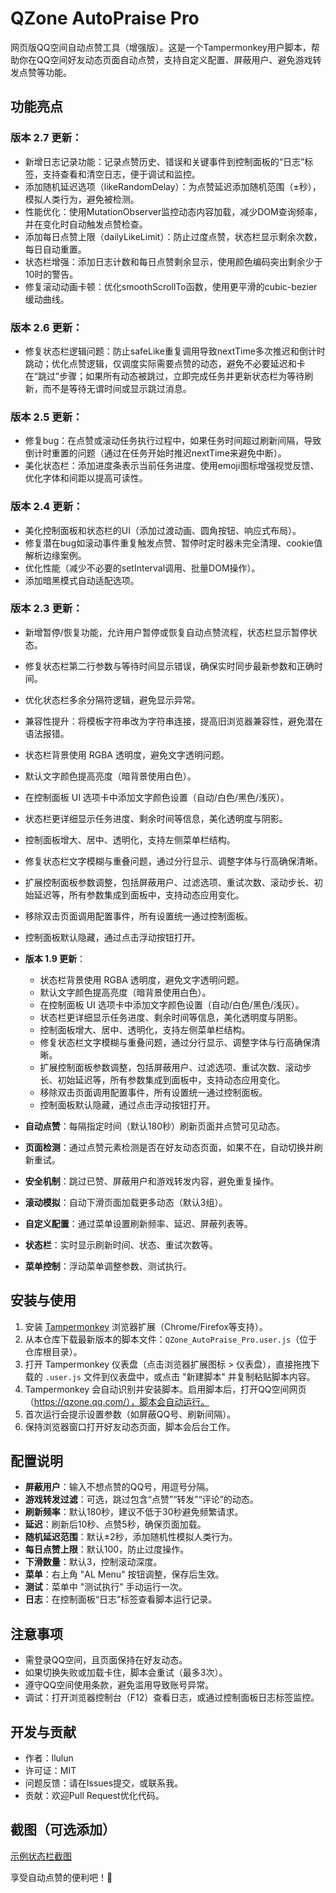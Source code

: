 # QZone AutoPraise Pro

网页版QQ空间自动点赞工具（增强版）。这是一个Tampermonkey用户脚本，帮助你在QQ空间好友动态页面自动点赞，支持自定义配置、屏蔽用户、避免游戏转发点赞等功能。

## 功能亮点

### 版本 2.7 更新：
- 新增日志记录功能：记录点赞历史、错误和关键事件到控制面板的“日志”标签，支持查看和清空日志，便于调试和监控。
- 添加随机延迟选项（likeRandomDelay）：为点赞延迟添加随机范围（±秒），模拟人类行为，避免被检测。
- 性能优化：使用MutationObserver监控动态内容加载，减少DOM查询频率，并在变化时自动触发点赞检查。
- 添加每日点赞上限（dailyLikeLimit）：防止过度点赞，状态栏显示剩余次数，每日自动重置。
- 状态栏增强：添加日志计数和每日点赞剩余显示，使用颜色编码突出剩余少于10时的警告。
- 修复滚动动画卡顿：优化smoothScrollTo函数，使用更平滑的cubic-bezier缓动曲线。

### 版本 2.6 更新：
- 修复状态栏逻辑问题：防止safeLike重复调用导致nextTime多次推迟和倒计时跳动；优化点赞逻辑，仅调度实际需要点赞的动态，避免不必要延迟和卡在“跳过”步骤；如果所有动态被跳过，立即完成任务并更新状态栏为等待刷新，而不是等待无谓时间或显示跳过消息。

### 版本 2.5 更新：
- 修复bug：在点赞或滚动任务执行过程中，如果任务时间超过刷新间隔，导致倒计时重置的问题（通过在任务开始时推迟nextTime来避免中断）。
- 美化状态栏：添加进度条表示当前任务进度、使用emoji图标增强视觉反馈、优化字体和间距以提高可读性。

### 版本 2.4 更新：
- 美化控制面板和状态栏的UI（添加过渡动画、圆角按钮、响应式布局）。
- 修复潜在bug如滚动事件重复触发点赞、暂停时定时器未完全清理、cookie值解析边缘案例。
- 优化性能（减少不必要的setInterval调用、批量DOM操作）。
- 添加暗黑模式自动适配选项。

### 版本 2.3 更新：
- 新增暂停/恢复功能，允许用户暂停或恢复自动点赞流程，状态栏显示暂停状态。
- 修复状态栏第二行参数与等待时间显示错误，确保实时同步最新参数和正确时间。
- 优化状态栏多余分隔符逻辑，避免显示异常。
- 兼容性提升：将模板字符串改为字符串连接，提高旧浏览器兼容性，避免潜在语法报错。
- 状态栏背景使用 RGBA 透明度，避免文字透明问题。
- 默认文字颜色提高亮度（暗背景使用白色）。
- 在控制面板 UI 选项卡中添加文字颜色设置（自动/白色/黑色/浅灰）。
- 状态栏更详细显示任务进度、剩余时间等信息，美化透明度与阴影。
- 控制面板增大、居中、透明化，支持左侧菜单栏结构。
- 修复状态栏文字模糊与重叠问题，通过分行显示、调整字体与行高确保清晰。
- 扩展控制面板参数调整，包括屏蔽用户、过滤选项、重试次数、滚动步长、初始延迟等，所有参数集成到面板中，支持动态应用变化。
- 移除双击页面调用配置事件，所有设置统一通过控制面板。
- 控制面板默认隐藏，通过点击浮动按钮打开。

- **版本 1.9 更新**：
  - 状态栏背景使用 RGBA 透明度，避免文字透明问题。
  - 默认文字颜色提高亮度（暗背景使用白色）。
  - 在控制面板 UI 选项卡中添加文字颜色设置（自动/白色/黑色/浅灰）。
  - 状态栏更详细显示任务进度、剩余时间等信息，美化透明度与阴影。
  - 控制面板增大、居中、透明化，支持左侧菜单栏结构。
  - 修复状态栏文字模糊与重叠问题，通过分行显示、调整字体与行高确保清晰。
  - 扩展控制面板参数调整，包括屏蔽用户、过滤选项、重试次数、滚动步长、初始延迟等，所有参数集成到面板中，支持动态应用变化。
  - 移除双击页面调用配置事件，所有设置统一通过控制面板。
  - 控制面板默认隐藏，通过点击浮动按钮打开。

- **自动点赞**：每隔指定时间（默认180秒）刷新页面并点赞可见动态。
- **页面检测**：通过点赞元素检测是否在好友动态页面，如果不在，自动切换并刷新重试。
- **安全机制**：跳过已赞、屏蔽用户和游戏转发内容，避免重复操作。
- **滚动模拟**：自动下滑页面加载更多动态（默认3组）。
- **自定义配置**：通过菜单设置刷新频率、延迟、屏蔽列表等。
- **状态栏**：实时显示刷新时间、状态、重试次数等。
- **菜单控制**：浮动菜单调整参数、测试执行。

## 安装与使用
1. 安装 [Tampermonkey](https://www.tampermonkey.net/) 浏览器扩展（Chrome/Firefox等支持）。
2. 从本仓库下载最新版本的脚本文件：`QZone_AutoPraise_Pro.user.js`（位于仓库根目录）。
3. 打开 Tampermonkey 仪表盘（点击浏览器扩展图标 > 仪表盘），直接拖拽下载的 `.user.js` 文件到仪表盘中，或点击 "新建脚本" 并复制粘贴脚本内容。
4. Tampermonkey 会自动识别并安装脚本。启用脚本后，打开QQ空间网页（https://qzone.qq.com/），脚本会自动运行。
5. 首次运行会提示设置参数（如屏蔽QQ号、刷新间隔）。
6. 保持浏览器窗口打开好友动态页面，脚本会后台工作。

## 配置说明
- **屏蔽用户**：输入不想点赞的QQ号，用逗号分隔。
- **游戏转发过滤**：可选，跳过包含“点赞”“转发”“评论”的动态。
- **刷新频率**：默认180秒，建议不低于30秒避免频繁请求。
- **延迟**：刷新后10秒、点赞5秒，确保页面加载。
- **随机延迟范围**：默认±2秒，添加随机性模拟人类行为。
- **每日点赞上限**：默认100，防止过度操作。
- **下滑数量**：默认3，控制滚动深度。
- **菜单**：右上角 "AL Menu" 按钮调整，保存后生效。
- **测试**：菜单中 "测试执行" 手动运行一次。
- **日志**：在控制面板“日志”标签查看脚本运行记录。

## 注意事项
- 需登录QQ空间，且页面保持在好友动态。
- 如果切换失败或加载卡住，脚本会重试（最多3次）。
- 遵守QQ空间使用条款，避免滥用导致账号异常。
- 调试：打开浏览器控制台（F12）查看日志，或通过控制面板日志标签监控。

## 开发与贡献
- 作者：llulun
- 许可证：MIT
- 问题反馈：请在Issues提交，或联系我。
- 贡献：欢迎Pull Request优化代码。

## 截图（可选添加）
[示例状态栏截图](link-to-image.png)

享受自动点赞的便利吧！🚀

